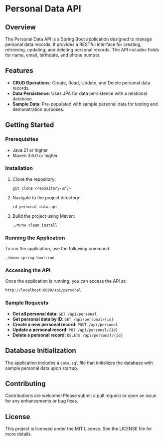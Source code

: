 # Personal Data API

## Overview

The Personal Data API is a Spring Boot application designed to manage personal data records. It provides a RESTful interface for creating, retrieving, updating, and deleting personal records. The API includes fields for name, email, birthdate, and phone number.

## Features

- **CRUD Operations**: Create, Read, Update, and Delete personal data records.
- **Data Persistence**: Uses JPA for data persistence with a relational database.
- **Sample Data**: Pre-populated with sample personal data for testing and demonstration purposes.

## Getting Started

### Prerequisites

- Java 21 or higher
- Maven 3.6.0 or higher

### Installation

1. Clone the repository:
   ```
   git clone <repository-url>
   ```
2. Navigate to the project directory:
   ```
   cd personal-data-api
   ```
3. Build the project using Maven:
   ```
   ./mvnw clean install
   ```

### Running the Application

To run the application, use the following command:

```
./mvnw spring-boot:run
```

### Accessing the API

Once the application is running, you can access the API at:

```
http://localhost:8080/api/personal
```

### Sample Requests

- **Get all personal data**: `GET /api/personal`
- **Get personal data by ID**: `GET /api/personal/{id}`
- **Create a new personal record**: `POST /api/personal`
- **Update a personal record**: `PUT /api/personal/{id}`
- **Delete a personal record**: `DELETE /api/personal/{id}`

## Database Initialization

The application includes a `data.sql` file that initializes the database with sample personal data upon startup.

## Contributing

Contributions are welcome! Please submit a pull request or open an issue for any enhancements or bug fixes.

## License

This project is licensed under the MIT License. See the LICENSE file for more details.
